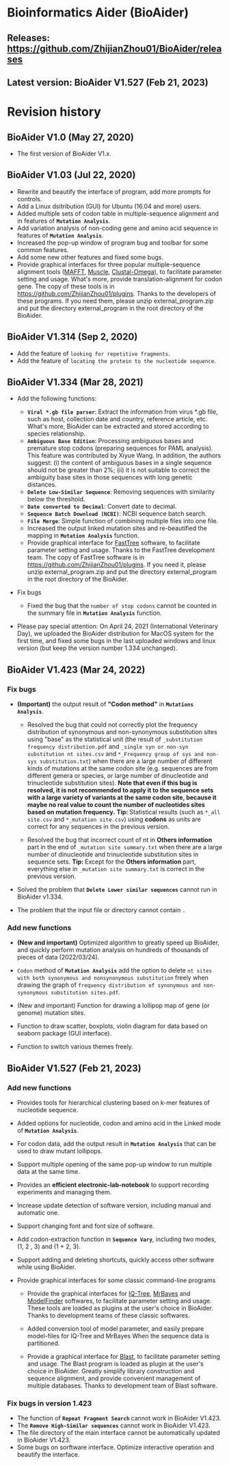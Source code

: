 # Bioinformatics Aider (BioAider)

## Releases: https://github.com/ZhijianZhou01/BioAider/releases

## Latest version: BioAider V1.527 (Feb 21, 2023)


# Revision history


## BioAider V1.0 (May 27, 2020)
+ The first version of BioAider V1.x.


## BioAider V1.03 (Jul 22, 2020)
+ Rewrite and beautify the interface of program, add more prompts for controls.
+ Add a Linux dsitribution (GUI) for Ubuntu (16.04 and more) users.
+ Added multiple sets of codon table in multiple-sequence alignment and in features of <b>```Mutation Analysis```</b>.
+ Add variation analysis of non-coding gene and amino acid sequence in features of <b>```Mutation Analysis```</b>.
+ Increased the pop-up window of program bug and toolbar for some common features.
+ Add some new other features and fixed some bugs.
+ Provide graphical interfaces for three popular multiple-sequence alignment tools ([MAFFT](https://academic.oup.com/mbe/article/30/4/772/1073398), [Muscle](https://bmcbioinformatics.biomedcentral.com/articles/10.1186/1471-2105-5-113), [Clustal-Omega](https://www.embopress.org/doi/full/10.1038/msb.2011.75)), to facilitate parameter setting and usage. What's more, provide translation-alignment for codon gene. The copy of these tools is in https://github.com/ZhijianZhou01/plugins. Thanks to the developers of these programs. If you need them, please unzip external_program.zip and put the directory external_program in the root directory of the BioAider.


## BioAider V1.314 (Sep 2, 2020)
+ Add the feature of ```looking for repetitive fragments```.
+ Add the feature of ```locating the protein to the nucleotide sequence```.


## BioAider V1.334 (Mar 28, 2021)
+ Add the following functions:
    + <b>```Viral *.gb file parser```</b>: Extract the information from virus *.gb file, such as host, collection date and country, reference article, etc. What's more, BioAider can be extracted and stored according to species relationship.
    + <b>```Ambiguous Base Edition```</b>: Processing ambiguous bases and premature stop codons (preparing sequences for PAML analysis). This feature was contributed by Xiyue Wang. In addition, the authors suggest: (i) the content of ambiguous bases in a single sequence should not be greater than 2%;  (ii) it is not suitable to correct the ambiguity base sites in those sequences with long genetic distances.
    + <b>```Delete Low-Similar Sequence```</b>: Removing sequences with similarity below the threshold.
    + <b>```Date converted to Decimal```</b>: Convert date to decimal.
    + <b>```Sequence Batch Download (NCBI)```</b>: NCBI sequence batch search.
    + <b>```File Merge```</b>: Simple function of combining multiple files into one file.
    + Increased the output linked mutation sites and re-beautified the mapping in <b>```Mutation Analysis```</b> function.
    + Provide graphical interface for [FastTree](https://www.embopress.org/doi/full/10.1038/msb.2011.75) software, to facilitate parameter setting and usage. Thanks to the FastTree development team. The copy of FastTree software is in https://github.com/ZhijianZhou01/plugins. If you need it, please unzip external_program.zip and put the directory external_program in the root directory of the BioAider.

+ Fix bugs
    + Fixed the bug that the ``number of stop codons`` cannot be counted in the summary file in <b>```Mutation Analysis```</b>  function.

+ Please pay special attention:
On April 24, 2021 (International Veterinary Day), we uploaded the BioAider distribution for MacOS system for the first time, and fixed some bugs in the last uploaded windows and linux version (but keep the version number 1.334 unchanged).


## BioAider V1.423 (Mar 24, 2022)
### Fix bugs
+ <b>(Important)</b> the output result of <b>"Codon method"</b> in <b>```Mutations Analysis```</b>.
  + Resolved the bug that could not correctly plot the frequency distribution of synonymous and non-synonymous substitution sites using "base" as the statistical unit (the result of ```_substitution frequency distribution.pdf``` and ```_single syn or non-syn substitution nt sites.csv``` and ```*_Frequency group of sys and non-sys substitution.txt```) when there are a large number of different kinds of mutations at the same codon site (e.g. sequences are from different genera or species, or large number of dinucleotide and trinucleotide substitution sites). <b>Note that even if this bug is resolved, it is not recommended to apply it to the sequence sets with a large variety of variants at the same codon site, because it maybe no real value to count the number of nucleotides sites based on mutation frequency.</b>
    <b>Tip: </b>Statistical results (such as ```*_all site.csv``` and ```*_mutation site.csv```) using <b>codons</b> as units are correct for any sequences in the previous version.

  + Resolved the bug that incorrect count of nt in <b>Others information</b> part in the end of ```_mutation site summary.txt``` when there are a large number of dinucleotide and trinucleotide substitution sites in sequence sets.
    <b>Tip: </b>Except for the <b>Others information</b> part, everything else in ```_mutation site summary.txt``` is correct in the previous version.

+ Solved the problem that <b>```Delete Lower similar sequences```</b> cannot run in BioAider v1.334.

+ The problem that the input file or directory cannot contain ```.```

### Add new functions
+ <b>(New and important)</b> Optimized algorithm to greatly speed up BioAider, and quickly perform mutation analysis on hundreds of thousands of pieces of data (2022/03/24).

+ ``Codon`` method of <b>```Mutation Analysis```</b> add the option to delete ```nt sites with both synonymous and nonsynonymous substitution``` freely when drawing the graph of ```frequency distribution of synonymous and non-synonymous substitution sites.pdf```.

+ (New and important) Function for drawing a lollipop map of gene (or genome) mutation sites.
+ Function to draw scatter, boxplots, violin diagram for data based on seaborn package (GUI interface).
+ Function to switch various themes freely.



## BioAider V1.527 (Feb 21, 2023)
### Add new functions

+ Provides tools for hierarchical clustering based on k-mer features of nucleotide sequence.

+ Added options for nucleotide, codon and amino acid in the Linked mode of <b>```Mutation Analysis```</b>. 

+ For codon data, add the output result in <b>```Mutation Analysis```</b> that can be used to draw mutant lollipops.

+ Support multiple opening of the same pop-up window to run multiple data at the same time.

+ Provides an <b>efficient electronic-lab-notebook</b> to support recording experiments and managing them.
  
+ Increase update detection of software version, including manual and automatic one.

+ Support changing font and font size of software.

+ Add codon-extraction function in <b>```Sequence Vary```</b>, including two modes, (1, 2 , 3) and (1 + 2, 3).

+ Support adding and deleting shortcuts, quickly access other software while using BioAider.

+ Provide graphical interfaces for some classic command-line  programs
  + Provide the graphical interfaces for [IQ-Tree](https://academic.oup.com/mbe/article/37/5/1530/5721363), [MrBayes](https://doi.org/10.1093/sysbio/sys029) and [ModelFinder](https://www.nature.com/articles/nmeth.4285) softwares, to facilitate parameter setting and usage.  These tools are loaded as plugins at the user's choice in BioAider. Thanks to development teams of these classic softwares.
  + Added conversion tool of model parameter, and easily prepare model-files for IQ-Tree and MrBayes When the sequence data is partitioned.
  
  + Provide a graphical interface for [Blast](https://pubmed.ncbi.nlm.nih.gov/2231712/), to facilitate parameter setting and usage. The Blast program is loaded as plugin at the user's choice in BioAider. Greatly simplify library construction and sequence alignment, and provide convenient management of multiple databases. Thanks to development team of Blast software.


### Fix bugs in version 1.423

+ The function of  <b>```Repeat Fragment Search``` </b> cannot work in BioAider V1.423.
+ The <b>```Remove High-Similar sequences```</b> cannot work in BioAider V1.423.
+ The file directory of the main interface cannot be automatically updated in BioAider V1.423.
+ Some bugs on sorftware interface. Optimize interactive operation and beautify the interface.


